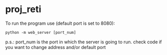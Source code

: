 # proj_reti

To run the program use (default port is set to 8080): 

```python -m web_server [port_num]```

p.s.: port_num is the port in which the server is going to run.
check code if you want to change address and/or default port
